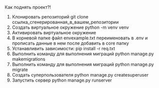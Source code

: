 Как поднять проект?!
1) Клонировать репозиторий
git clone ссылка_сгенерированная_в_вашем_репозитории
2) Создать виртуальное окружение
python -m venv venv
3) Активировать виртуальное окружение
4) В корневой папке файл envexample.txt переименовать в .env и прописать 
   данные в нем после добавить в core папку
5) Устанавливить зависимости:
pip install -r req.txt
6) Выполнить команду для выполнения миграций
python manage.py makemigrations
7) Выполнить команду для выполнения миграций
python manage.py migrate
8) Создать суперпользователя
python manage.py createsuperuser
9) Запустить сервер
python manage.py runserver